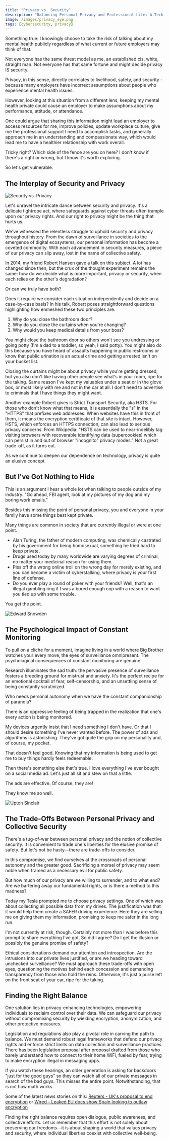 ```yaml
---
title: "Privacy vs. Security"
description: "Balancing Personal Privacy and Professional Life: A Tech Perspective on why security and privacy don't always see eye to eye"
image: /images/privacy_eye.png
tags: [cybersecurity, privacy]
---
```


Something true: I knowingly choose to take the risk of talking about my mental health publicly regardless of what current or future employers may think of that.

Not everyone has the same threat model as me, an established cis, white, straight man.
Not everyone has that same fortune and might decide privacy IS security.

Privacy, in this sense, directly correlates to livelihood, safety, and security - because many employers have incorrect assumptions about people who experience mental health issues.

However, looking at this situation from a different lens, keeping my mental health private could cause an employer to make assumptions about my performance, attitude, or attendance.

One could argue that sharing this information might lead an employer to access resources for me, improve policies, update workplace culture, give me the professional support I need to accomplish tasks, and generally approach me in an understanding and compassionate way, which would lead me to have a healthier relationship with work overall.

Tricky right? Which side of the fence are you on here? I don't know if there's a right or wrong, but I know it's worth exploring.

So let's get vulnerable.

## The Interplay of Security and Privacy

![Security vs. Privacy](/images/security-vs-privacy-cartoon.jpg)

Let's unravel the intricate dance between security and privacy. It's a delicate tightrope act, where safeguards against cyber threats often trample upon our privacy rights. And our right to privacy might be the thing that hurts us.

We've witnessed the relentless struggle to uphold security and privacy throughout history. From the dawn of surveillance in societies to the emergence of digital ecosystems, our personal information has become a coveted commodity. With each advancement in security measures, a piece of our privacy can slip away, lost in the name of collective safety.

In 2014, my friend Robert Hansen gave a talk on this subject. A lot has changed since then, but the crux of the thought experiment remains the same: how do we decide what is more important, privacy or security, when each relies on the other's degradation?

Or can we truly have both?

Does it require we consider each situation independently and decide on a case-by-case basis? In his talk, Robert poses straightforward questions highlighting how enmeshed these two principles are.

1. Why do you close the bathroom door?
2. Why do you close the curtains when you're changing?
3. Why would you keep medical details from your boss?

You might close the bathroom door so others won't see you undressing or going potty (I'm a dad to a toddler, so yeah, I said potty).
You might also do this because you have heard of assaults happening in public restrooms or know that public urination is an actual crime and getting arrested isn't on your bucket list.

Closing the curtains might be about privacy while you're getting dressed, but you also don't like having other people see what's in your room, ripe for the taking.
Same reason I've kept my valuables under a seat or in the glove box, or most likely with me and not in the car at all. I don't need to advertise to criminals that I have things they might want.

Another example Robert gives is Strict Transport Security, aka HSTS. For those who don't know what that means, it is essentially the "s" in the "HTTPS" that prefixes web addresses. When websites have this in front of them, it means the encryption certificate of that site is intact.
However, HSTS, which enforces an HTTPS connection, can also lead to serious privacy concerns.
From Wikipedia: "HSTS can be used to near-indelibly tag visiting browsers with recoverable identifying data (supercookies) which can persist in and out of browser "incognito" privacy modes." Not a great trade-off, as it turns out.

As we continue to deepen our dependence on technology, privacy is quite an elusive concept.

## But I've Got Nothing to Hide

This is an argument I hear a whole lot when talking to people outside of my industry. "Go ahead, FBI agent, look at my pictures of my dog and my boring work emails."

Besides this missing the point of personal privacy, you and everyone in your family have some things best kept private.

Many things are common in society that are currently illegal or were at one point.

- Alan Turing, the father of modern computing, was chemically castrated by his government for being homosexual, something he tried hard to keep private.
- Drugs used today by many worldwide are varying degrees of criminal, no matter your medicinal reason for using them.
- Piss off the wrong online troll on the wrong day for merely existing, and you can become a victim of cyberstalking, where privacy is your first line of defense.
- Do you ever play a round of poker with your friends? Well, that's an illegal gambling ring if I was a bored enough cop with a reason to want you tied up with some trouble.

You get the point.

![Edward Snowden](/images/edward-snowden.jpg)

## The Psychological Impact of Constant Monitoring

To pull on a cliche for a moment, imagine living in a world where Big Brother watches your every move, the eyes of surveillance omnipresent. The psychological consequences of constant monitoring are genuine.

Research illuminates the sad truth: the pervasive presence of surveillance fosters a breeding ground for mistrust and anxiety.
It's the perfect recipe for an emotional cocktail of fear, self-censorship, and an unsettling sense of being constantly scrutinized.

Who needs personal autonomy when we have the constant companionship of paranoia?

There is an oppressive feeling of being trapped in the realization that one's every action is being monitored.

My devices urgently insist that I need something I don't have. Or that I should desire something I've never wanted before.
The power of ads and algorithms is astonishing. They've got quite the grip on my personality and, of course, my pocket.

That doesn't feel good. Knowing that my information is being used to get me to buy things hardly feels redeemable.

Then there's something else that's true. I love everything I've ever bought on a social media ad. Let's just all sit and stew on that a little.

The ads are effective. Of course, they are!

They know me so well.

![Upton Sinclair](/images/UptonSinclair.png)

## The Trade-Offs Between Personal Privacy and Collective Security

There's a tug-of-war between personal privacy and the notion of collective security. It is convenient to trade one's liberties for the elusive promise of safety. But let's not be hasty—there are trade-offs to consider.

In this compromise, we find ourselves at the crossroads of personal autonomy and the greater good. Sacrificing a morsel of privacy may seem noble when framed as a necessary evil for public safety.

But how much of our privacy are we willing to surrender, and to what end? Are we bartering away our fundamental rights, or is there a method to this madness?

Today my Tesla prompted me to choose privacy settings. One of which was about collecting all possible data from my drives. The justification was that it would help them create a SAFER driving experience. Here they are selling me on giving them my information, promising to keep me safer in the long run.

I'm not currently at risk, though. Certainly not more than I was before this prompt to share everything I've got. So did I agree? Do I get the illusion or possibly the genuine promise of safety?

Ethical considerations demand our attention and introspection. Are the intrusions into our private lives justified, or are we heading toward unchecked surveillance?
We must approach these trade-offs with open eyes, questioning the motives behind each concession and demanding transparency from those who hold the reins. Otherwise, it's just a purse left on the front seat of your car, ripe for the taking.

## Finding the Right Balance

One solution lies in privacy-enhancing technologies, empowering individuals to reclaim control over their data. We can safeguard our privacy without compromising security by wielding encryption, anonymization, and other protective measures.

Legislation and regulations also play a pivotal role in carving the path to balance. We must demand robust legal frameworks that defend our privacy rights and enforce strict limits on data collection and surveillance practices.
There has been legislation proposal after proposal drafted from those who barely understand how to connect to their home WiFi, fueled by fear, trying to make encryption illegal in messaging apps.

If you watch these hearings, an older generation is asking for backdoors "just for the good guys" so they can watch all of our private messages in search of the bad guys. This misses the entire point. Notwithstanding, that is not how math works.

Some of the latest news stories on this: [Reuters - UK's proposal to end encryption](https://www.reuters.com/technology/whatsapp-other-messaging-apps-oppose-uks-move-encryption-2023-04-18/) or [Wired - Leaked EU docs show Spain looking to outlaw encryption](https://www.wired.com/story/europe-break-encryption-leaked-document-csa-law/)

Finding the right balance requires open dialogue, public awareness, and collective efforts. Let us remember that this effort is not solely about preserving our freedoms—it is about shaping a world that values privacy and security, where individual liberties coexist with collective well-being.
